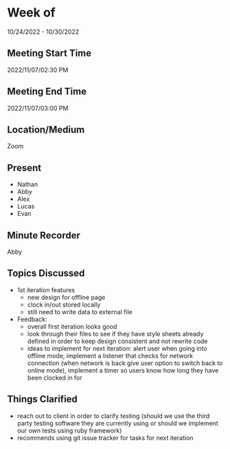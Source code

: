 # Week of 
10/24/2022 - 10/30/2022

## Meeting Start Time
2022/11/07/02:30 PM

## Meeting End Time
2022/11/07/03:00 PM

## Location/Medium
Zoom

## Present
- Nathan
- Abby
- Alex
- Lucas
- Evan

## Minute Recorder
Abby

## Topics Discussed
- 1st iteration features
  - new design for offline page
  - clock in/out stored locally
  - still need to write data to external file
- Feedback: 
  - overall first iteration looks good
  - look through their files to see if they have style sheets already defined in order to keep design consistent and not rewrite code
  - ideas to implement for next iteration: alert user when going into offline mode, implement a listener that checks for network connection (when network       is back give user option to switch back to online mode), implement a timer so users know how long they have been clocked in for 

## Things Clarified
- reach out to client in order to clarify testing (should we use the third party testing software they are currently using or should we implement our own tests using ruby framework)
- recommends using git issue tracker for tasks for next iteration


